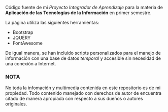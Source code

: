 Código fuente de mi _Proyecto Integrador de Aprendizaje_ para la materia de **Aplicación de las Tecnologías de la Información** en primer semestre.

La página utiliza las siguientes herramientas: 
 - Bootstrap 
 - JQUERY 
 - FontAwesome 

De igual manera, se han incluido scripts personalizados para el manejo de información con una base de datos _temporal_ y accesible sin necesidad de una conexión a Internet. 

### NOTA 

No toda la infomación y multimedia contenida en este repositorio es de mi propiedad. Todo contenido manejado con derechos de autor de encuentra citado de manera apropiada con respecto a sus dueños o autores originales.
